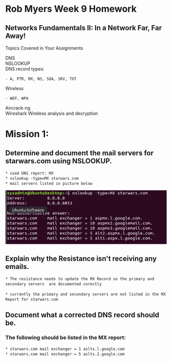 
# Rob Myers Week 9 Homework
 
## Networks Fundamentals II: In a Network Far, Far Away!

Topics Covered in Your Assignments

DNS  
NSLOOKUP  
DNS record types:

    - A, PTR, MX, NS, SOA, SRV, TXT

Wireless

    - WEP, WPA

Aircrack-ng  
Wireshark Wireless analysis and decryption

# Mission 1: 

## Determine and document the mail servers for starwars.com using NSLOOKUP.

    * used DNS report: MX
    * nslookup -type=MX starwars.com
    * mail servers listed in picture below

![picture](IMAGE/mission1_nslookup_MX.PNG) 

## Explain why the Resistance isn't receiving any emails.
    * The resistance needs to update the MX Record so the primary and secondary servers  are documented corectly

    * currently the primary and secondary servers are not listed in the MX Report for starwars.com

## Document what a corrected DNS record should be.

### The following should be listed in the MX report:

    * starwars.com mail exchanger = 1 asltx.l.google.com
    * starwars.com mail exchanger = 5 asltx.2.google.com
